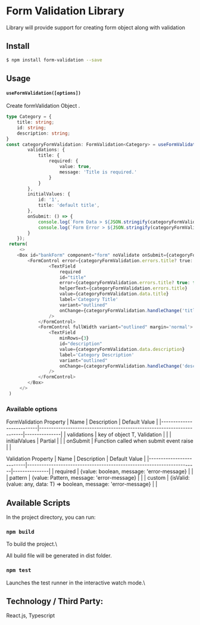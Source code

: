 # Form Validation Library
Library will provide support for creating form object along with validation

## Install

```bash
$ npm install form-validation --save
```

## Usage

#### `useFormValidation([options])`

Create formValidation Object .

```typescript
type Category = {
    title: string;
    id: string;
    description: string;
}
const categoryFormValidation: FormValidation<Category> = useFormValidation<Category>({
        validations: {
            title: {
                required: {
                    value: true,
                    message: 'Title is required.'
                }
            }
        },
        initialValues: {
            id: '1',
            title: 'default title',
        },
        onSubmit: () => {
            console.log(`Form Data > ${JSON.stringify(categoryFormValidation.data)}`  )
            console.log(`Form Error > ${JSON.stringify(categoryFormValidation.errors)}`  )
        }
    });
 return(
     <>
    <Box id="bankForm" component="form" noValidate onSubmit={categoryFormValidation.submit}>
        <FormControl error={categoryFormValidation.errors.title? true: false} fullWidth variant="outlined" margin='normal'>
                <TextField
                    required
                    id="title"
                    error={categoryFormValidation.errors.title? true: false}
                    helperText={categoryFormValidation.errors.title}
                    value={categoryFormValidation.data.title}
                    label='Category Title'
                    variant="outlined"
                    onChange={categoryFormValidation.handleChange('title')}
                />
            </FormControl>
            <FormControl fullWidth variant="outlined" margin='normal'>
                <TextField
                    minRows={3}
                    id="description"
                    value={categoryFormValidation.data.description}
                    label='Category Description'
                    variant="outlined"
                    onChange={categoryFormValidation.handleChange('description')}
                />
            </FormControl>
        </Box>
     </>
 )

```

### Available options
FormValidation Property
| Name                     | Description                                                           | Default Value |
|--------------------------|-----------------------------------------------------------------------|---------------|
| validations              | key of object T, Validation                                           |               |
| initialValues            | Partial<T>                                                            |               |
| onSubmit                 | Function called when submit event raise                               |               |

Validation Property
| Name                     | Description                                                           | Default Value |
|--------------------------|-----------------------------------------------------------------------|---------------|
| required                 | {value: boolean, message: 'error-message}                             |               |
| pattern                  | {value: Pattern, message: 'error-message}                             |               |
| custom                   | {isValid: (value: any, data: T) => boolean, message: 'error-message}  |               |

## Available Scripts
In the project directory, you can run:

### `npm build`

To build the project.\

All build file will be generated in dist folder.

### `npm test`

Launches the test runner in the interactive watch mode.\

## Technology / Third Party:
React.js, Typescript
